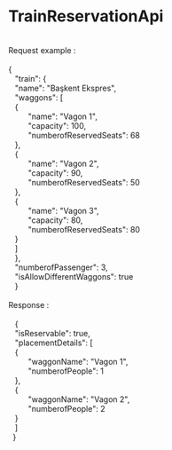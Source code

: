 # TrainReservationApi
<br />
Request example : <br />
<br />
{ <br />
  &nbsp;&nbsp; "train": { <br />
  &nbsp;&nbsp;  "name": "Başkent Ekspres", <br />
  &nbsp;&nbsp;  "waggons": [ <br />
  &nbsp;&nbsp;    { <br />
  &nbsp;&nbsp;&nbsp;&nbsp;&nbsp;&nbsp;&nbsp;&nbsp;      "name": "Vagon 1", <br />
  &nbsp;&nbsp;&nbsp;&nbsp;&nbsp;&nbsp;&nbsp;&nbsp;     "capacity": 100, <br />
  &nbsp;&nbsp;&nbsp;&nbsp;&nbsp;&nbsp;&nbsp;&nbsp;      "numberofReservedSeats": 68 <br />
  &nbsp;&nbsp;   }, <br />
  &nbsp;&nbsp;   { <br />
  &nbsp;&nbsp;&nbsp;&nbsp;&nbsp;&nbsp;&nbsp;&nbsp;      "name": "Vagon 2", <br />
  &nbsp;&nbsp;&nbsp;&nbsp;&nbsp;&nbsp;&nbsp;&nbsp;      "capacity": 90, <br />
  &nbsp;&nbsp;&nbsp;&nbsp;&nbsp;&nbsp;&nbsp;&nbsp;      "numberofReservedSeats": 50 <br />
  &nbsp;&nbsp;    }, <br />
  &nbsp;&nbsp;    { <br />
  &nbsp;&nbsp;&nbsp;&nbsp;&nbsp;&nbsp;&nbsp;&nbsp;      "name": "Vagon 3", <br />
  &nbsp;&nbsp;&nbsp;&nbsp;&nbsp;&nbsp;&nbsp;&nbsp;      "capacity": 80, <br />
  &nbsp;&nbsp;&nbsp;&nbsp;&nbsp;&nbsp;&nbsp;&nbsp;      "numberofReservedSeats": 80 <br />
  &nbsp;&nbsp;    } <br />
  &nbsp;&nbsp;  ] <br />
  &nbsp;&nbsp; }, <br />
  &nbsp;&nbsp; "numberofPassenger": 3, <br />
  &nbsp;&nbsp; "isAllowDifferentWaggons": true <br />
  &nbsp;&nbsp; } <br />
  &nbsp;&nbsp;<br />
  Response : <br />
  &nbsp;&nbsp; <br />
  &nbsp;&nbsp; { <br />
  &nbsp;&nbsp; "isReservable": true, <br />
  &nbsp;&nbsp; "placementDetails": [ <br />
  &nbsp;&nbsp;  { <br />
  &nbsp;&nbsp;&nbsp;&nbsp;&nbsp;&nbsp;&nbsp;&nbsp;    "waggonName": "Vagon 1", <br />
  &nbsp;&nbsp;&nbsp;&nbsp;&nbsp;&nbsp;&nbsp;&nbsp;    "numberofPeople": 1 <br />
  &nbsp;&nbsp;  }, <br />
  &nbsp;&nbsp;  { <br />
  &nbsp;&nbsp;&nbsp;&nbsp;&nbsp;&nbsp;&nbsp;&nbsp;    "waggonName": "Vagon 2", <br />
  &nbsp;&nbsp;&nbsp;&nbsp;&nbsp;&nbsp;&nbsp;&nbsp;    "numberofPeople": 2 <br />
  &nbsp;&nbsp;  } <br />
  &nbsp;&nbsp; ] <br />
  &nbsp;&nbsp;} <br />
